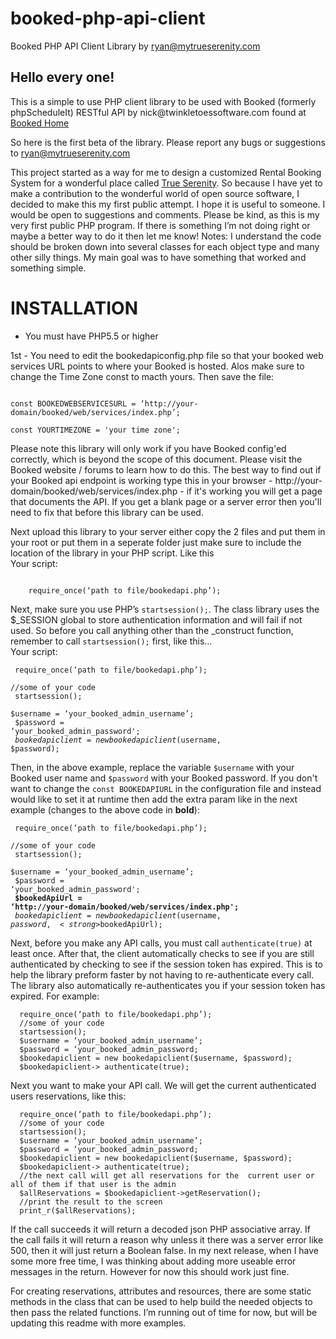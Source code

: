 # booked-php-api-client
Booked PHP API Client Library
by ryan@mytrueserenity.com

<h2>Hello every one!</h2>

<p>This is a simple to use PHP client library to be used with Booked (formerly phpScheduleIt) RESTful API by nick@twinkletoessoftware.com found at <a href='http://sourceforge.net/projects/phpscheduleit'>Booked Home</a></p>
<p>So here is the first beta of the library. Please report any bugs or suggestions to <a href="mailto:ryan@mytrueserenity.com">ryan@mytrueserenity.com</a></p>
<p>This project started as a way for me to design a customized Rental Booking System for a wonderful place called <a href='https://mytrueserenity.com'>True Serenity</a>. So because I have yet to make a contribution to the wonderful world of open source software, I decided to make this my first public attempt. I hope it is useful to someone. I would be open to suggestions and comments. Please be kind, as this is my very first public PHP program. If there is something I’m not doing right or maybe a better way to do it then let me know! Notes: I understand the code should be broken down into several classes for each object type and many other silly things. My main goal was to have something that worked and something simple. </p>
<h1>INSTALLATION</h1>
<ul><li>You must have PHP5.5 or higher</li></ul>
<p>1st - You need to edit the bookedapiconfig.php file
so that your booked web services URL points to where your Booked is hosted. Alos make sure to change the Time Zone const to macth yours. Then save the file:</p> 
<p>
<code>
const BOOKEDWEBSERVICESURL = ‘http://your-domain/booked/web/services/index.php’;
</code>
<code>
const YOURTIMEZONE = 'your time zone';
</code>
</p>
<p>Please note this library will only work if you have Booked config'ed correctly, which is beyond the scope of this document. Please visit the Booked website / forums to learn how to do this. The best way to find out if your Booked api endpoint is working type this in your browser - http://your-domain/booked/web/services/index.php - if it's working you will get a page that documents the API. If you get a blank page or a server error then you'll need to fix that before this library can be used.</p>

<p>Next upload this library to your server either copy the 2 files and put them in your root or put them in a seperate folder just make sure to include the location of the library in your PHP script. Like this
<br>
Your script:</p>
<p>
<code>
	require_once(‘path to file/bookedapi.php’);
</code>
</p>
<p>Next, make sure you use PHP’s <code>startsession();</code>. The class library uses the $_SESSION global to store authentication information and will fail if not used. So before you call anything other than the _construct function, remember to call <code>startsession();</code> first, like this…
<br>
Your script:</p>

<code>	require_once(‘path to file/bookedapi.php’);</code><br>
<code>	//some of your code</code><br>
<code>	startsession();</code><br>
<code>	$username = ‘your_booked_admin_username’;</code><br>
<code>	$password = ‘your_booked_admin_password';</code><br>
<code>	$bookedapiclient = new bookedapiclient($username, $password);</code><br>


<p>Then, in the above example, replace the variable <code>$username</code> with your Booked user name and <code>$password</code> with your Booked password. If you don't want to change the <code>const BOOKEDAPIURL</code> in the configuration file and instead would like to set it at runtime then add the extra param like in the next example (changes to the above code in <strong>bold</strong>):</p>

<code>	require_once(‘path to file/bookedapi.php’);</code><br>
<code>	//some of your code</code><br>
<code>	startsession();</code><br>
<code>	$username = ‘your_booked_admin_username’;</code><br>
<code>	$password = ‘your_booked_admin_password';</code><br>
<strong><code>	$bookedApiUrl = ‘http://your-domain/booked/web/services/index.php';</code></strong><br>
<code>	$bookedapiclient = new bookedapiclient($username, $password, <strong>$bookedApiUrl</strong>);</code><br>

<p>Next, before you make any API calls, you must call <code>authenticate(true)</code> at least once. After that, the client automatically checks to see if you are still authenticated by checking to see if the session token has expired. This is to help the library preform faster by not having to re-authenticate every call. The library also automatically re-authenticates you if your session token has expired. For example:</p>
<code>	require_once(‘path to file/bookedapi.php’);</code><br>
<code>	//some of your code</code><br>
<code>	startsession();</code><br>
<code>	$username = ‘your_booked_admin_username’;</code><br>
<code>	$password = ‘your_booked_admin_password;</code><br>
<code>	$bookedapiclient = new bookedapiclient($username, $password);</code><br>
<code>	$bookedapiclient-> authenticate(true);</code><br>

<p>Next you want to make your API call. We will get the current authenticated users reservations, like this:</p>
<code>	require_once(‘path to file/bookedapi.php’);</code><br>
<code>	//some of your code</code><br>
<code>	startsession();</code><br>
<code>	$username = ‘your_booked_admin_username’;</code><br>
<code>	$password = ‘your_booked_admin_password;</code><br>
<code>	$bookedapiclient = new bookedapiclient($username, $password);</code><br>
<code>	$bookedapiclient-> authenticate(true);</code><br>
<code>	//the next call will get all reservations for the  current user or all of them if that user is the admin</code><br>
<code>	$allReservations = $bookedapiclient->getReservation();</code><br>
<code>	//print the result to the screen</code><br>
<code>	print_r($allReservations);</code><br>

<p>If the call succeeds it will return a decoded json PHP associative array. If the call fails it will return a reason why unless it there was a server error like 500, then it will just return a Boolean false. In my next release, when I have some more free time, I was thinking about adding more useable error messages in the return. However for now this should work just fine.</p>  
<p>For creating reservations, attributes and resources, there are some static methods in the class that can be used to help build the needed objects to then pass the related functions. I’m running out of time for now, but will be updating this readme with more examples.</p>

